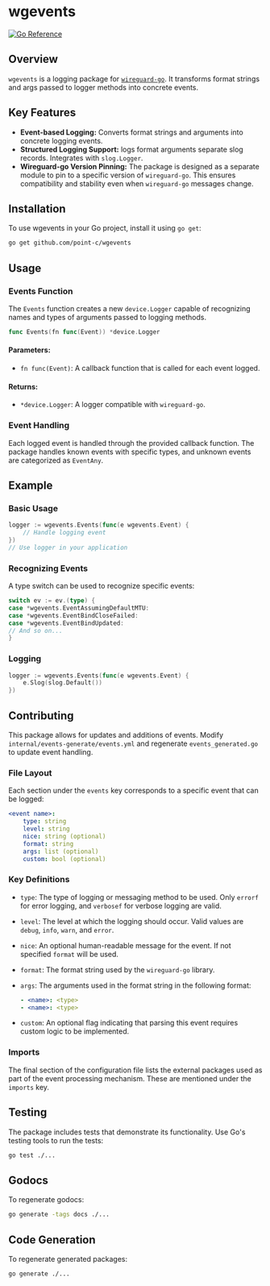 # wgevents

[![Go Reference](https://img.shields.io/badge/godoc-reference-%23007d9c.svg)](https://point-c.github.io/wgevents)

## Overview

`wgevents` is a logging package for [`wireguard-go`](https://github.com/WireGuard/wireguard-go). It transforms format strings and args passed to logger methods into concrete events.

## Key Features

- **Event-based Logging:** Converts format strings and arguments into concrete logging events.
- **Structured Logging Support:** logs format arguments separate slog records. Integrates with `slog.Logger`.
- **Wireguard-go Version Pinning:** The package is designed as a separate module to pin to a specific version of `wireguard-go`. This ensures compatibility and stability even when `wireguard-go` messages change.

## Installation

To use wgevents in your Go project, install it using `go get`:

```bash
go get github.com/point-c/wgevents
```

## Usage

### Events Function

The `Events` function creates a new `device.Logger` capable of recognizing names and types of arguments passed to logging methods.

```go
func Events(fn func(Event)) *device.Logger
```

#### Parameters:
- `fn func(Event)`: A callback function that is called for each event logged.

#### Returns:
- `*device.Logger`: A logger compatible with `wireguard-go`.

### Event Handling

Each logged event is handled through the provided callback function. 
The package handles known events with specific types, and unknown events are categorized as `EventAny`.

## Example

### Basic Usage

```go
logger := wgevents.Events(func(e wgevents.Event) {
    // Handle logging event
})
// Use logger in your application
```

### Recognizing Events

A type switch can be used to recognize specific events:

```go
switch ev := ev.(type) {
case *wgevents.EventAssumingDefaultMTU:
case *wgevents.EventBindCloseFailed:
case *wgevents.EventBindUpdated:
// And so on...
}
```

### Logging

```go
logger := wgevents.Events(func(e wgevents.Event) {
    e.Slog(slog.Default())
})
```

## Contributing

This package allows for updates and additions of events. Modify `internal/events-generate/events.yml` and regenerate `events_generated.go` to update event handling.

### File Layout

Each section under the `events` key corresponds to a specific event that can be logged:

```yaml
<event name>:
    type: string
    level: string
    nice: string (optional)
    format: string
    args: list (optional)
    custom: bool (optional)
```

### Key Definitions

- `type`: The type of logging or messaging method to be used. Only `errorf` for error logging, and `verbosef` for verbose logging are valid.
- `level`: The level at which the logging should occur. Valid values are `debug`, `info`, `warn`, and `error`.
- `nice`: An optional human-readable message for the event. If not specified `format` will be used.
- `format`: The format string used by the `wireguard-go` library.
- `args`: The arguments used in the format string in the following format:
  
    ```yaml
    - <name>: <type>
    - <name>: <type>
    ```

- `custom`: An optional flag indicating that parsing this event requires custom logic to be implemented.

### Imports

The final section of the configuration file lists the external packages used as part of the event processing mechanism. These are mentioned under the `imports` key.

## Testing

The package includes tests that demonstrate its functionality. Use Go's testing tools to run the tests:

```bash
go test ./...
```

## Godocs

To regenerate godocs:

```bash
go generate -tags docs ./...
```

## Code Generation

To regenerate generated packages:

```bash
go generate ./...
```
